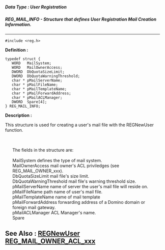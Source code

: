 ##### Data Type : User Registration
##### REG_MAIL_INFO - Structure that defines User Registration Mail Creation Information. 
---
```
#include <reg.h>
```

**Definition :**
```
typedef struct {
   WORD   MailSystem;
   WORD   MailOwnerAccess;
   DWORD  DbQuotaSizeLimit;
   DWORD  DbQuotaWarningThreshold;
   char * pMailServerName;
   char * pMailFileName;
   char * pMailTemplateName;
   char * pMailForwardAddress;
   char * pMailACLManager;
   DWORD  Spare[4];
} REG_MAIL_INFO;
```

**Description :**

This structure is used for creating a user's mail file with the REGNewUser function. 
<ul><br>
<br>
        The fields in the structure are:<br>
<br>
         MailSystem			defines the type of mail system.<br>
         MailOwnerAccess		mail owner's ACL priviledges (see REG_MAIL_OWNER_xxx).<br>
         DbQuotaSizeLimit		mail file's size limit.			<br>
         DbQuotaWarningThreshold	mail file's warning threshold size.<br>
         pMailServerName		name of server the user's mail file will reside on.<br>
         pMailFileName			path name of user's mail file.<br>
         pMailTemplateName		name of mail template<br>
         pMailForwardAddress		forwarding address of  a Domino domain or foreign mail gateway.<br>
         pMailACLManager		ACL Manager's name.	<br>
         Spare</ul>



**See Also :**
[REGNewUser](/domino-c-api-docs/reference/Func/REGNewUser)
[REG_MAIL_OWNER_ACL_xxx](/domino-c-api-docs/reference/Symb/REG_MAIL_OWNER_ACL_xxx)
---
